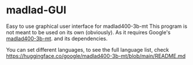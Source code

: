 # madlad-GUI
Easy to use graphical user interface for madlad400-3b-mt
This program is not meant to be used on its own (obviously). As it requires Google's [madlad400-3b-mt](https://huggingface.co/google/madlad400-3b-mt). and its dependencies. 

You can set different languages, to see the full language list, check https://huggingface.co/google/madlad400-3b-mt/blob/main/README.md

